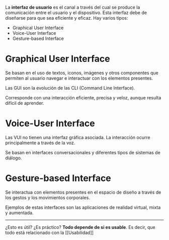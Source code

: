 La **interfaz de usuario** es el canal a través del cual se produce la comunicación entre el usuario y el dispositivo. Esta interfaz debe de diseñarse para que sea eficiente y eficaz.
Hay varios tipos:
- Graphical User Interface
- Voice-User Interface
- Gesture-based Interface

# Graphical User Interface

Se basan en el uso de textos, iconos, imágenes y otros componentes que permiten al usuario navegar e interactuar con los elementos presentes.

Las GUI son la evolución de las CLI (Command Line Interface).

Corresponde con una interacción eficiente, precisa y veloz, aunque resulta difícil de aprender.

# Voice-User Interface

Las VUI no tienen una interfaz gráfica asociada. La interacción ocurre principalmente a través de la voz.

Se basan en interfaces conversacionales y diferentes tipos de sistemas de diálogo.

# Gesture-based Interface

Se interactua con elementos presentes en el espacio de diseño a través de los gestos y los movimientos corporales.

Ejemplos de estas interfaces son las aplicaciones de realidad
virtual, mixta y aumentada.

---
¿Esto es útil? ¿Es práctico? **Todo depende de si es usable**. Es decir, que todo está relacionado con la [[Usabilidad]] 